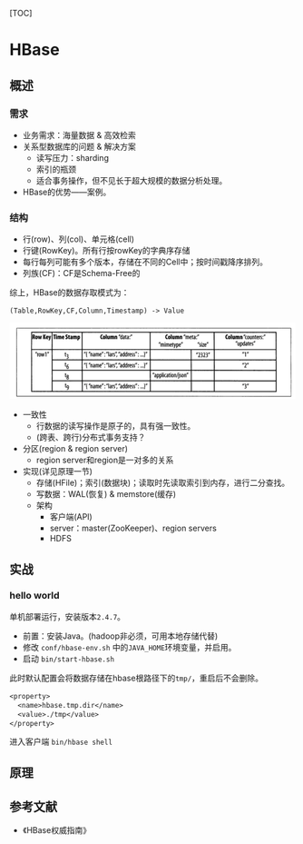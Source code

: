 [TOC]
# HBase

## 概述

### 需求

+ 业务需求：海量数据 & 高效检索
+ 关系型数据库的问题 & 解决方案
  + 读写压力：sharding
  + 索引的瓶颈
  + 适合事务操作，但不见长于超大规模的数据分析处理。
+ HBase的优势——案例。

### 结构

+ 行(row)、列(col)、单元格(cell)
+ 行键(RowKey)。所有行按rowKey的字典序存储
+ 每行每列可能有多个版本，存储在不同的Cell中；按时间戳降序排列。
+ 列族(CF)：CF是Schema-Free的

综上，HBase的数据存取模式为：

```
(Table,RowKey,CF,Column,Timestamp) -> Value
```

![](./数据存储模式.png)

+ 一致性
  + 行数据的读写操作是原子的，具有强一致性。
  + (跨表、跨行)分布式事务支持？
+ 分区(region & region server)
  + region server和region是一对多的关系
+ 实现(详见原理一节)
  + 存储(HFile)；索引(数据块)；读取时先读取索引到内存，进行二分查找。
  + 写数据：WAL(恢复) & memstore(缓存)
  + 架构
    + 客户端(API)
    + server：master(ZooKeeper)、region servers
    + HDFS

## 实战

### hello world

单机部署运行，安装版本`2.4.7`。

+ 前置：安装Java。(hadoop非必须，可用本地存储代替)
+ 修改 `conf/hbase-env.sh` 中的`JAVA_HOME`环境变量，并启用。
+ 启动 `bin/start-hbase.sh`

此时默认配置会将数据存储在hbase根路径下的`tmp/`，重启后不会删除。

```
<property>
  <name>hbase.tmp.dir</name>
  <value>./tmp</value>
</property>
```

进入客户端 `bin/hbase shell`

## 原理

## 参考文献

+ 《HBase权威指南》